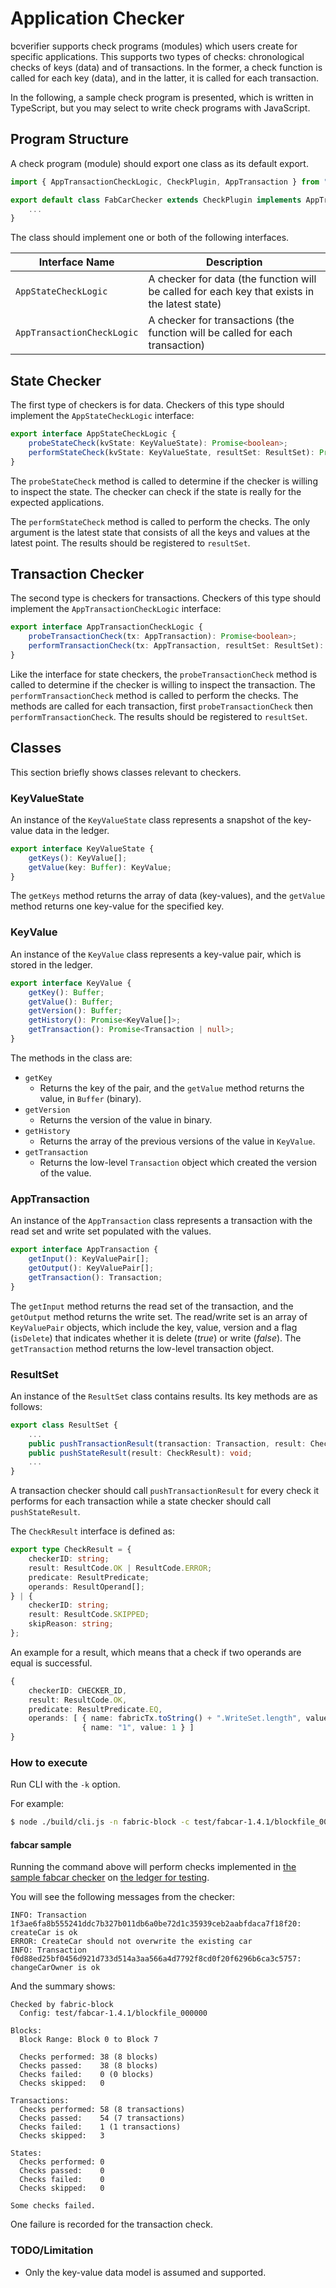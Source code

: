 # Application Checker

bcverifier supports check programs (modules) which users create for specific applications.
This supports two types of checks: chronological checks of keys (data) and of transactions.
In the former, a check function is called for each key (data), and in the latter, it is called for each transaction.

In the following, a sample check program is presented, which is written in TypeScript,
but you may select to write check programs with JavaScript.

## Program Structure

A check program (module) should export one class as its default export.

```typescript
import { AppTransactionCheckLogic, CheckPlugin, AppTransaction } from "bcverifier";

export default class FabCarChecker extends CheckPlugin implements AppTransactionCheckLogic {
    ...
}
```

The class should implement one or both of the following interfaces.

| Interface Name             | Description                                                                                   |
|----------------------------|-----------------------------------------------------------------------------------------------|
| `AppStateCheckLogic`       | A checker for data (the function will be called for each key that exists in the latest state) |
| `AppTransactionCheckLogic` | A checker for transactions (the function will be called for each transaction)                 |

## State Checker

The first type of checkers is for data. Checkers of this type should implement the `AppStateCheckLogic` interface:

```typescript
export interface AppStateCheckLogic {
    probeStateCheck(kvState: KeyValueState): Promise<boolean>;
    performStateCheck(kvState: KeyValueState, resultSet: ResultSet): Promise<void>;
}
```

The `probeStateCheck` method is called to determine if the checker is willing to inspect the state.
The checker can check if the state is really for the expected applications.

The `performStateCheck` method is called to perform the checks.
The only argument is the latest state that consists of all the keys and values at the latest point.
The results should be registered to `resultSet`.

## Transaction Checker

The second type is checkers for transactions. Checkers of this type should implement the `AppTransactionCheckLogic` interface:

```typescript
export interface AppTransactionCheckLogic {
    probeTransactionCheck(tx: AppTransaction): Promise<boolean>;
    performTransactionCheck(tx: AppTransaction, resultSet: ResultSet): Promise<void>;
}
```

Like the interface for state checkers, the `probeTransactionCheck` method is called to determine if the checker is willing to inspect the transaction.
The `performTransactionCheck` method is called to perform the checks.
The methods are called for each transaction, first `probeTransactionCheck` then `performTransactionCheck`.
The results should be registered to `resultSet`.

## Classes

This section briefly shows classes relevant to checkers.

### KeyValueState

An instance of the `KeyValueState` class represents a snapshot of the key-value data in the ledger.

```typescript
export interface KeyValueState {
    getKeys(): KeyValue[];
    getValue(key: Buffer): KeyValue;
}
```

The `getKeys` method returns the array of data (key-values), and the `getValue` method returns one key-value for the specified key.

### KeyValue

An instance of the `KeyValue` class represents a key-value pair, which is stored in the ledger.

```typescript
export interface KeyValue {
    getKey(): Buffer;
    getValue(): Buffer;
    getVersion(): Buffer;
    getHistory(): Promise<KeyValue[]>;
    getTransaction(): Promise<Transaction | null>;
}
```

The methods in the class are:

- `getKey`
  - Returns the key of the pair, and the `getValue` method returns the value, in `Buffer` (binary).
- `getVersion`
  - Returns the version of the value in binary.
- `getHistory`
  - Returns the array of the previous versions of the value in `KeyValue`.
- `getTransaction`
  - Returns the low-level `Transaction` object which created the version of the value.

### AppTransaction

An instance of the `AppTransaction` class represents a transaction with the read set and write set populated with the values.

```typescript
export interface AppTransaction {
    getInput(): KeyValuePair[];
    getOutput(): KeyValuePair[];
    getTransaction(): Transaction;
}
```

The `getInput` method returns the read set of the transaction, and the `getOutput` method returns the write set.
The read/write set is an array of `KeyValuePair` objects, which include the key, value, version
and a flag (`isDelete`) that indicates whether it is delete (*true*) or write (*false*).
The `getTransaction` method returns the low-level transaction object.

### ResultSet

An instance of the `ResultSet` class contains results. Its key methods are as follows:

```typescript
export class ResultSet {
    ...
    public pushTransactionResult(transaction: Transaction, result: CheckResult): void;
    public pushStateResult(result: CheckResult): void;
    ...
}
```

A transaction checker should call `pushTransactionResult` for every check it performs for each transaction while a state checker should call `pushStateResult`.

The `CheckResult` interface is defined as:

```typescript
export type CheckResult = {
    checkerID: string;
    result: ResultCode.OK | ResultCode.ERROR;
    predicate: ResultPredicate;
    operands: ResultOperand[];
} | {
    checkerID: string;
    result: ResultCode.SKIPPED;
    skipReason: string;
};
```

An example for a result, which means that a check if two operands are equal is successful.

```typescript
{
    checkerID: CHECKER_ID,
    result: ResultCode.OK,
    predicate: ResultPredicate.EQ,
    operands: [ { name: fabricTx.toString() + ".WriteSet.length", value: values.length },
                { name: "1", value: 1 } ]
}
```

### How to execute

Run CLI with the `-k` option.

For example:

```sh
$ node ./build/cli.js -n fabric-block -c test/fabcar-1.4.1/blockfile_000000 -k ./samples/fabcar start
```

#### fabcar sample

Running the command above will perform checks implemented in [the sample fabcar checker](../src/samples/fabcar.ts)
on [the ledger for testing](../test/fabcar-1.4.1).

You will see the following messages from the checker:

```
INFO: Transaction 1f3ae6fa8b555241ddc7b327b011db6a0be72d1c35939ceb2aabfdaca7f18f20: createCar is ok
ERROR: CreateCar should not overwrite the existing car
INFO: Transaction f0d88ed25bf0456d921d733d514a3aa566a4d7792f8cd0f20f6296b6ca3c5757: changeCarOwner is ok
```

And the summary shows:

```
Checked by fabric-block
  Config: test/fabcar-1.4.1/blockfile_000000

Blocks:
  Block Range: Block 0 to Block 7

  Checks performed: 38 (8 blocks)
  Checks passed:    38 (8 blocks)
  Checks failed:    0 (0 blocks)
  Checks skipped:   0

Transactions:
  Checks performed: 58 (8 transactions)
  Checks passed:    54 (7 transactions)
  Checks failed:    1 (1 transactions)
  Checks skipped:   3

States:
  Checks performed: 0
  Checks passed:    0
  Checks failed:    0
  Checks skipped:   0

Some checks failed.
```

One failure is recorded for the transaction check.

### TODO/Limitation

- Only the key-value data model is assumed and supported.

